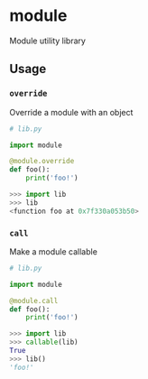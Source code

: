 # module
Module utility library

## Usage

### `override`
Override a module with an object

```python
# lib.py

import module

@module.override
def foo():
    print('foo!')
```

```python
>>> import lib
>>> lib
<function foo at 0x7f330a053b50>
```

### `call`
Make a module callable

```python
# lib.py

import module

@module.call
def foo():
    print('foo!')
```

```python
>>> import lib
>>> callable(lib)
True
>>> lib()
'foo!'
```
